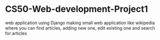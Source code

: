# CS50-Web-development-Project1
web application using Django
making small web application like wikipedia where you can find articles, adding new one, edit existing one and search for articles
